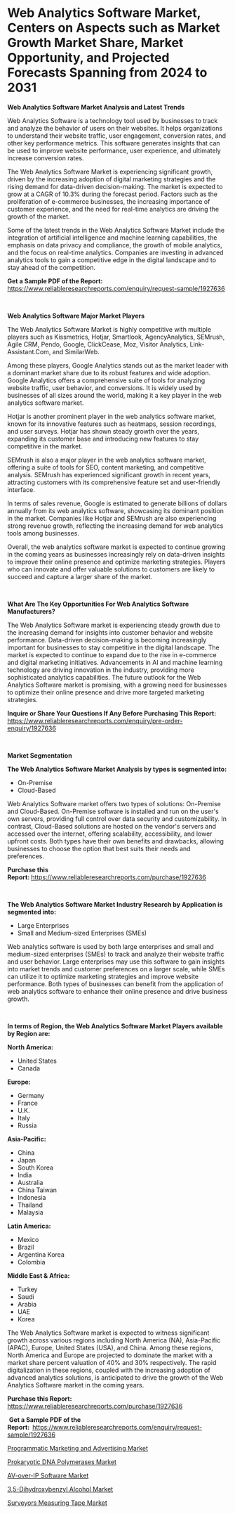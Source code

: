 <p><h1>Web Analytics Software Market, Centers on Aspects such as Market Growth Market Share, Market Opportunity, and Projected Forecasts Spanning from 2024 to 2031</h1></p><p><strong>Web Analytics Software Market Analysis and Latest Trends</strong></p>
<p><p>Web Analytics Software is a technology tool used by businesses to track and analyze the behavior of users on their websites. It helps organizations to understand their website traffic, user engagement, conversion rates, and other key performance metrics. This software generates insights that can be used to improve website performance, user experience, and ultimately increase conversion rates.</p><p>The Web Analytics Software Market is experiencing significant growth, driven by the increasing adoption of digital marketing strategies and the rising demand for data-driven decision-making. The market is expected to grow at a CAGR of 10.3% during the forecast period. Factors such as the proliferation of e-commerce businesses, the increasing importance of customer experience, and the need for real-time analytics are driving the growth of the market.</p><p>Some of the latest trends in the Web Analytics Software Market include the integration of artificial intelligence and machine learning capabilities, the emphasis on data privacy and compliance, the growth of mobile analytics, and the focus on real-time analytics. Companies are investing in advanced analytics tools to gain a competitive edge in the digital landscape and to stay ahead of the competition.</p></p>
<p><strong>Get a Sample PDF of the Report:&nbsp;</strong> <a href="https://www.reliableresearchreports.com/enquiry/request-sample/1927636">https://www.reliableresearchreports.com/enquiry/request-sample/1927636</a></p>
<p>&nbsp;</p>
<p><strong>Web Analytics Software Major Market Players</strong></p>
<p><p>The Web Analytics Software Market is highly competitive with multiple players such as Kissmetrics, Hotjar, Smartlook, AgencyAnalytics, SEMrush, Agile CRM, Pendo, Google, ClickCease, Moz, Visitor Analytics, Link-Assistant.Com, and SimilarWeb. </p><p>Among these players, Google Analytics stands out as the market leader with a dominant market share due to its robust features and wide adoption. Google Analytics offers a comprehensive suite of tools for analyzing website traffic, user behavior, and conversions. It is widely used by businesses of all sizes around the world, making it a key player in the web analytics software market.</p><p>Hotjar is another prominent player in the web analytics software market, known for its innovative features such as heatmaps, session recordings, and user surveys. Hotjar has shown steady growth over the years, expanding its customer base and introducing new features to stay competitive in the market.</p><p>SEMrush is also a major player in the web analytics software market, offering a suite of tools for SEO, content marketing, and competitive analysis. SEMrush has experienced significant growth in recent years, attracting customers with its comprehensive feature set and user-friendly interface.</p><p>In terms of sales revenue, Google is estimated to generate billions of dollars annually from its web analytics software, showcasing its dominant position in the market. Companies like Hotjar and SEMrush are also experiencing strong revenue growth, reflecting the increasing demand for web analytics tools among businesses.</p><p>Overall, the web analytics software market is expected to continue growing in the coming years as businesses increasingly rely on data-driven insights to improve their online presence and optimize marketing strategies. Players who can innovate and offer valuable solutions to customers are likely to succeed and capture a larger share of the market.</p></p>
<p>&nbsp;</p>
<p><strong>What Are The Key Opportunities For Web Analytics Software Manufacturers?</strong></p>
<p><p>The Web Analytics Software market is experiencing steady growth due to the increasing demand for insights into customer behavior and website performance. Data-driven decision-making is becoming increasingly important for businesses to stay competitive in the digital landscape. The market is expected to continue to expand due to the rise in e-commerce and digital marketing initiatives. Advancements in AI and machine learning technology are driving innovation in the industry, providing more sophisticated analytics capabilities. The future outlook for the Web Analytics Software market is promising, with a growing need for businesses to optimize their online presence and drive more targeted marketing strategies.</p></p>
<p><strong>Inquire or Share Your Questions If Any Before Purchasing This Report:</strong> <a href="https://www.reliableresearchreports.com/enquiry/pre-order-enquiry/1927636">https://www.reliableresearchreports.com/enquiry/pre-order-enquiry/1927636</a></p>
<p>&nbsp;</p>
<p><strong>Market Segmentation</strong></p>
<p><strong>The Web Analytics Software Market Analysis by types is segmented into:</strong></p>
<p><ul><li>On-Premise</li><li>Cloud-Based</li></ul></p>
<p><p>Web Analytics Software market offers two types of solutions: On-Premise and Cloud-Based. On-Premise software is installed and run on the user's own servers, providing full control over data security and customizability. In contrast, Cloud-Based solutions are hosted on the vendor's servers and accessed over the internet, offering scalability, accessibility, and lower upfront costs. Both types have their own benefits and drawbacks, allowing businesses to choose the option that best suits their needs and preferences.</p></p>
<p><strong>Purchase this Report:&nbsp;</strong><a href="https://www.reliableresearchreports.com/purchase/1927636">https://www.reliableresearchreports.com/purchase/1927636</a></p>
<p>&nbsp;</p>
<p><strong>The Web Analytics Software Market Industry Research by Application is segmented into:</strong></p>
<p><ul><li>Large Enterprises</li><li>Small and Medium-sized Enterprises (SMEs)</li></ul></p>
<p><p>Web analytics software is used by both large enterprises and small and medium-sized enterprises (SMEs) to track and analyze their website traffic and user behavior. Large enterprises may use this software to gain insights into market trends and customer preferences on a larger scale, while SMEs can utilize it to optimize marketing strategies and improve website performance. Both types of businesses can benefit from the application of web analytics software to enhance their online presence and drive business growth.</p></p>
<p>&nbsp;</p>
<p><strong>In terms of Region, the Web Analytics Software Market Players available by Region are:</strong></p>
<p>
    <p> <strong> North America: </strong>
        <ul>
            <li>United States</li>
            <li>Canada</li>
        </ul>
        </p> 
    <p> <strong> Europe: </strong>
        <ul>
            <li>Germany</li>
            <li>France</li>
            <li>U.K.</li>
            <li>Italy</li>
            <li>Russia</li>
        </ul>
        </p> 
    <p> <strong> Asia-Pacific: </strong>
        <ul>
            <li>China</li>
            <li>Japan</li>
            <li>South Korea</li>
            <li>India</li>
            <li>Australia</li>
            <li>China Taiwan</li>
            <li>Indonesia</li>
            <li>Thailand</li>
            <li>Malaysia</li>
        </ul>
        </p> 
    <p> <strong> Latin America: </strong>
        <ul>
            <li>Mexico</li>
            <li>Brazil</li>
            <li>Argentina Korea</li>
            <li>Colombia</li>
        </ul>
        </p> 
    <p> <strong> Middle East & Africa: </strong>
        <ul>
            <li>Turkey</li>
            <li>Saudi</li>
            <li>Arabia</li>
            <li>UAE</li>
            <li>Korea</li>
        </ul>
    </p>
    </p>
<p><p>The Web Analytics Software market is expected to witness significant growth across various regions including North America (NA), Asia-Pacific (APAC), Europe, United States (USA), and China. Among these regions, North America and Europe are projected to dominate the market with a market share percent valuation of 40% and 30% respectively. The rapid digitalization in these regions, coupled with the increasing adoption of advanced analytics solutions, is anticipated to drive the growth of the Web Analytics Software market in the coming years.</p></p>
<p><strong>Purchase this Report: </strong><a href="https://www.reliableresearchreports.com/purchase/1927636">https://www.reliableresearchreports.com/purchase/1927636</a></p>
<p>&nbsp;<strong>Get a Sample PDF of the Report:&nbsp;&nbsp;</strong><a href="https://www.reliableresearchreports.com/enquiry/request-sample/1927636">https://www.reliableresearchreports.com/enquiry/request-sample/1927636</a></p>
<p><strong></strong></p>
<p><p><a href="https://valiant-lunge-8fe.notion.site/Programmatic-Marketing-and-Advertising-Market-with-the-goal-of-estimating-the-market-size-and-future-37e2b266426f4f8385842fe3bc2ffef3">Programmatic Marketing and Advertising Market</a></p><p><a href="https://view.publitas.com/reportprime-1/insights-into-prokaryotic-dna-polymerases-market-size-analysing-market-share-trends-and-growth-from-2024-to-2031/">Prokaryotic DNA Polymerases Market</a></p><p><a href="https://artistic-helicopter-ca9.notion.site/AV-over-IP-Software-Market-Provides-Detailed-Segmentation-of-this-Market-based-on-Type-Application--36bac0b521bb4581a8ded94d343f1ed4">AV-over-IP Software Market</a></p><p><a href="https://picayune-night-cbd.notion.site/3-5-Dihydroxybenzyl-Alcohol-Market-Size-Furnishes-Valuable-Information-Encompassing-Market-Share-Ma-51affdf9082a468c8da4ab4d5fdf934e">3,5-Dihydroxybenzyl Alcohol Market</a></p><p><a href="https://view.publitas.com/reportprime-1/insights-into-surveyors-measuring-tape-market-size-analysing-market-share-trends-and-growth-from-2024-to-2031/">Surveyors Measuring Tape Market</a></p></p>